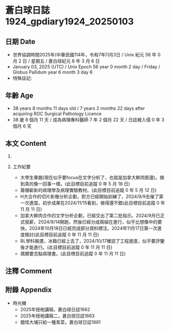 [_metadata_:encoding]: - "utf-8"
[_metadata_:language]: - "zh-Hant-TW"
[_metadata_:fileformat]: - "markdown"
[_metadata_:MIME_type]: - "text/plain"
[_metadata_:markdown_version]: - "commonmark version 0.30"
[_metadata_:markdown_spec]: - "https://spec.commonmark.org/0.30/"

# 蒼白球日誌1924_gpdiary1924_20250103 #

## 日期 Date ##

* 世界協調時間2025年(中華民國114年，令和7年)1月3日 / Unix 紀元 56 年 0 月 2 日 / 星期五 / 蒼白球紀元 6 年 3 月 6 日
* January 03, 2025 (UTC) / Unix Epoch 56 year 0 month 2 day / Friday / Globus Pallidum year 6 month 3 day 6
* 特殊註記:

## 年齡 Age ##

* 38 years 8 months 11 days old / 7 years 2 months 22 days after acquiring ROC Surgical Pathology Licence
* 38 歲 8 個月 11 天 / 成為病理專科醫師 7 年 2 個月 22 天 / 日誌被入侵 0 年 3 個月 6 天

## 本文 Content ##

1. 

2. 工作紀要

    - 大學生專題(現在似乎要focus在文字分析了，也就是加拿大鮮肉那邊)。搞到真的像一回事一樣。(此目標目前追蹤 0 年 5 月 18 日)
    - 籌備嶄新的病理學及病理實驗教材。(此目標目前追蹤 0 年 5 月 12 日)
    - H大合作的切片影像分析企劃，對方已經開始訓練了，2024/9/9去催了第一次進度。初步成果在2024/11/15看到，做得還不錯(此目標目前追蹤 0 年 11 月 11 日)
    - 加拿大鮮肉合作的文字分析企劃，已經交出了第二批指示。2024/9月已正式發薪，2024/9/14開跑，然後已經分成兩組在進行，似乎比想像中的要快，2024年10月18日已經完成部分資料標注。2024年11月17日第一次進度檢討(此目標目前追蹤 0 年 11 月 11 日)
    - BL學科搬遷，冰箱已經上去了，2024/10/17確認了工程進度，似乎要評鑒後才能進行。(此目標目前追蹤 0 年 11 月 11 日)
    - 偶爾要念點病理書。(此目標目前追蹤 0 年 11 月 11 日)

## 注釋 Comment ##


## 附錄 Appendix ##

* 時光機
    - 2025年授袍講稿，蒼白球日誌1662
    - 2025年授袍講稿二，蒼白球日誌1663
    - 錯怪大埔只給一種青菜，蒼白球日誌1881
